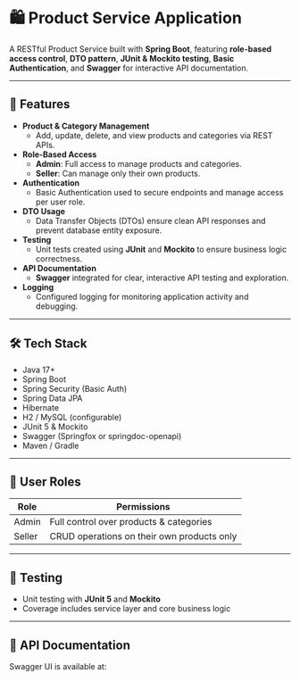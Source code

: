 # 🛍️ Product Service Application

A RESTful Product Service built with **Spring Boot**, featuring **role-based access control**, **DTO pattern**, **JUnit & Mockito testing**, **Basic Authentication**, and **Swagger** for interactive API documentation.

---

## 🚀 Features

- **Product & Category Management**
  - Add, update, delete, and view products and categories via REST APIs.
- **Role-Based Access**
  - **Admin**: Full access to manage products and categories.
  - **Seller**: Can manage only their own products.
- **Authentication**
  - Basic Authentication used to secure endpoints and manage access per user role.
- **DTO Usage**
  - Data Transfer Objects (DTOs) ensure clean API responses and prevent database entity exposure.
- **Testing**
  - Unit tests created using **JUnit** and **Mockito** to ensure business logic correctness.
- **API Documentation**
  - **Swagger** integrated for clear, interactive API testing and exploration.
- **Logging**
  - Configured logging for monitoring application activity and debugging.

---

## 🛠️ Tech Stack

- Java 17+
- Spring Boot
- Spring Security (Basic Auth)
- Spring Data JPA
- Hibernate
- H2 / MySQL (configurable)
- JUnit 5 & Mockito
- Swagger (Springfox or springdoc-openapi)
- Maven / Gradle

---

## 🔐 User Roles

| Role   | Permissions                           |
|--------|----------------------------------------|
| Admin  | Full control over products & categories |
| Seller | CRUD operations on their own products only |

---

## 🧪 Testing

- Unit testing with **JUnit 5** and **Mockito**
- Coverage includes service layer and core business logic

---

## 📒 API Documentation

Swagger UI is available at:

